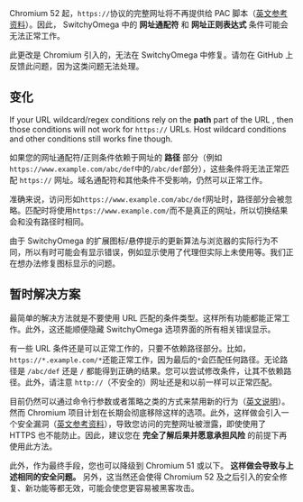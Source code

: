 Chromium 52 起，`https://`协议的完整网址将不再提供给 PAC 脚本（[英文参考资料](https://bugs.chromium.org/p/chromium/issues/detail?id=619097)）。因此， SwitchyOmega 中的 **网址通配符** 和 **网址正则表达式** 条件可能会无法正常工作。

此更改是 Chromium 引入的，无法在 SwitchyOmega 中修复。请勿在 GitHub 上反馈此问题，因为这类问题无法处理。

变化
----

If your URL wildcard/regex conditions rely on the **path** part of the URL , then those conditions will not work for `https://` URLs. Host wildcard conditions and other conditions still works fine though.

如果您的网址通配符/正则条件依赖于网址的 **路径** 部分（例如`https://www.example.com/abc/def`中的`/abc/def`部分），这些条件将无法正常匹配 `https://` 网址。域名通配符和其他条件不受影响，仍然可以正常工作。

准确来说，访问形如`https://www.example.com/abc/def`网址时，路径部分会被忽略。匹配时将使用`https://www.example.com/`而不是真正的网址，所以切换结果会和没有路径时相同。

由于 SwitchyOmega 的扩展图标/悬停提示的更新算法与浏览器的实际行为不同，所以有时可能会有显示错误，例如显示使用了代理但实际上未使用等。我们正在想办法修复图标显示的问题。

暂时解决方案
----------

最简单的解决方法就是不要使用 URL 匹配的条件类型。这样所有功能都能正常工作。此外，这还能顺便隐藏 SwitchyOmega 选项界面的所有相关错误显示。

有一些 URL 条件还是可以正常工作的，只要不依赖路径部分。比如，`https://*.example.com/*`还能正常工作，因为最后的`*`会匹配任何路径。无论路径是 `/abc/def` 还是 `/` 都能得到正确的结果。您可以尝试修改条件，让其不依赖路径。此外，请注意 `http://`（不安全的）网址还是和以前一样可以正常匹配。

目前仍然可以通过命令行参数或者策略之类的方式来禁用新的行为（[英文说明](https://bugs.chromium.org/p/chromium/issues/detail?id=619097#c4)）。然而 Chromium 项目计划在长期会彻底移除这样的选项。此外，这样做会引入一个安全漏洞（[英文参考资料](https://bugs.chromium.org/p/chromium/issues/detail?id=593759)），导致您访问的完整网址被泄露，即使使用了 HTTPS 也不能防止。因此，建议您在 **完全了解后果并愿意承担风险** 的前提下再使用此方法。

此外，作为最终手段，您也可以降级到 Chromium 51 或以下。 **这样做会导致与上述相同的安全问题。** 另外，这当然还会使得 Chromium 52 及之后引入的安全修复、新功能等都无效，可能会使您更容易被黑客攻击。